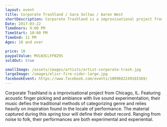 ```yaml
---
layout: event
title: Corporate Trashland / Sara Soltau / Aaron West
shortDescription: Corporate Trashland is a improvisational project from Chicago, IL. Featuring acoustic finger picking and ambiance with live sound experimentation, their music defies the traditional methods of categorizing genre and relies heavily on inspiration found in the locale of performance.
Date: 2017-03-22
TimeDoors: 9:00 PM
TimeStart: 10:00 PM
TimeEnd: 11 PM
Ages: 18 and over

price: 10
paypalValue: MVLW3CLFFNZ9S
soldOut: true

smallImage: /assets/images/artists/artist-corporate-trash.jpg
largeImage: /images/elixr-fire-cider-large.jpg
facebookEvent: https://www.facebook.com/events/1009682249165369/
---  
```


Corporate Trashland is a improvisational project from Chicago, IL. Featuring acoustic finger picking and ambiance with live sound experimentation, their music defies the traditional methods of categorizing genre and relies heavily on inspiration found in the locale of performance. The material captured during this spring tour will define their debut record. Ranging from noise to folk, their performances are both experimental and experiential.
